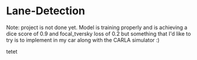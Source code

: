 # Lane-Detection

Note: project is not done yet. Model is training properly and is achieving a dice score of 0.9 and focal_tversky loss of 0.2 but something that I'd like to try is to implement in my car along with the CARLA simulator :)


tetet
